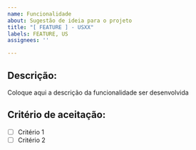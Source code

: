 ```yaml
---
name: Funcionalidade
about: Sugestão de ideia para o projeto
title: "[ FEATURE ] - USXX"
labels: FEATURE, US
assignees: ''

---
```


## Descrição:
Coloque aqui a descrição da funcionalidade ser desenvolvida

## Critério de aceitação:
- [ ] Critério 1
- [ ] Critério 2
